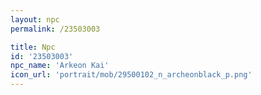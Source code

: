 ```yaml
---
layout: npc
permalink: /23503003

title: Npc
id: '23503003'
npc_name: 'Arkeon Kai'
icon_url: 'portrait/mob/29500102_n_archeonblack_p.png'
---
```

